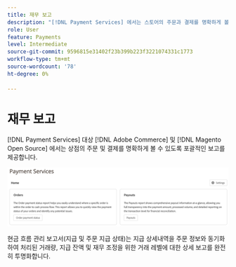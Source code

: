 ```yaml
---
title: 재무 보고
description: "[!DNL Payment Services] 에서는 스토어의 주문과 결제를 명확하게 볼 수 있도록 포괄적인 보고를 제공합니다."
role: User
feature: Payments
level: Intermediate
source-git-commit: 9596815e31402f23b399b223f3221074331c1773
workflow-type: tm+mt
source-wordcount: '78'
ht-degree: 0%

---
```


# 재무 보고

[!DNL Payment Services] 대상 [!DNL Adobe Commerce] 및 [!DNL Magento Open Source] 에서는 상점의 주문 및 결제를 명확하게 볼 수 있도록 포괄적인 보고를 제공합니다.

![재무 보고서 보기](assets/reports-view.png)

현금 흐름 관리 보고서(지급 및 주문 지급 상태)는 지급 상세내역을 주문 정보와 동기화하여 처리된 거래량, 지급 잔액 및 재무 조정을 위한 거래 레벨에 대한 상세 보고를 완전히 투명화합니다.
